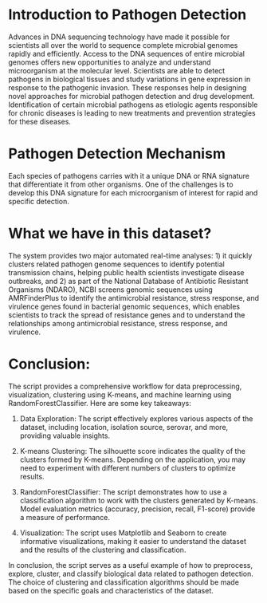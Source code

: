 # Introduction to Pathogen Detection
Advances in DNA sequencing technology have made it possible for scientists all over the world to sequence complete microbial genomes rapidly and efficiently. Access to the DNA sequences of entire microbial genomes offers new opportunities to analyze and understand microorganism at the molecular level. Scientists are able to detect pathogens in biological tissues and study variations in gene expression in response to the pathogenic invasion. These responses help in designing novel approaches for microbial pathogen detection and drug development. Identification of certain microbial pathogens as etiologic agents responsible for chronic diseases is leading to new treatments and prevention strategies for these diseases.

# Pathogen Detection Mechanism
Each species of pathogens carries with it a unique DNA or RNA signature that differentiate it from other organisms. One of the challenges is to develop this DNA signature for each microorganism of interest for rapid and specific detection.

# What we have in this dataset?
The system provides two major automated real-time analyses: 1) it quickly clusters related pathogen genome sequences to identify potential transmission chains, helping public health scientists investigate disease outbreaks, and 2) as part of the National Database of Antibiotic Resistant Organisms (NDARO), NCBI screens genomic sequences using AMRFinderPlus to identify the antimicrobial resistance, stress response, and virulence genes found in bacterial genomic sequences, which enables scientists to track the spread of resistance genes and to understand the relationships among antimicrobial resistance, stress response, and virulence.

# Conclusion:
The script provides a comprehensive workflow for data preprocessing, visualization, clustering using K-means, and machine learning using RandomForestClassifier. Here are some key takeaways:

1. Data Exploration: The script effectively explores various aspects of the dataset, including location, isolation source, serovar, and more, providing valuable insights.

2. K-means Clustering: The silhouette score indicates the quality of the clusters formed by K-means. Depending on the application, you may need to experiment with different numbers of clusters to optimize results.

3. RandomForestClassifier: The script demonstrates how to use a classification algorithm to work with the clusters generated by K-means. Model evaluation metrics (accuracy, precision, recall, F1-score) provide a measure of performance.

4. Visualization: The script uses Matplotlib and Seaborn to create informative visualizations, making it easier to understand the dataset and the results of the clustering and classification.

In conclusion, the script serves as a useful example of how to preprocess, explore, cluster, and classify biological data related to pathogen detection. The choice of clustering and classification algorithms should be made based on the specific goals and characteristics of the dataset.
